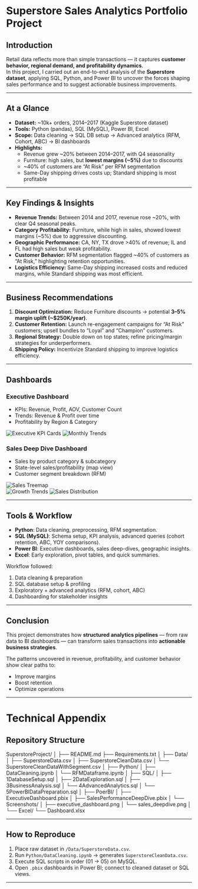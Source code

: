 # Superstore Sales Analytics Portfolio Project  

## Introduction  
Retail data reflects more than simple transactions — it captures **customer behavior, regional demand, and profitability dynamics**.  
In this project, I carried out an end-to-end analysis of the **Superstore dataset**, applying SQL, Python, and Power BI to uncover the forces shaping sales performance and to suggest actionable business improvements.  

---

## At a Glance  
- **Dataset:** ~10k+ orders, 2014–2017 (Kaggle Superstore dataset)  
- **Tools:** Python (pandas), SQL (MySQL), Power BI, Excel  
- **Scope:** Data cleaning → SQL DB setup → Advanced analytics (RFM, Cohort, ABC) → BI dashboards  
- **Highlights:**  
  - Revenue grew ~20% between 2014–2017, with Q4 seasonality  
  - Furniture: high sales, but **lowest margins (~5%)** due to discounts  
  - ~40% of customers are “At Risk” per RFM segmentation  
  - Same-Day shipping drives costs up; Standard shipping is most profitable  

---

## Key Findings & Insights  
- **Revenue Trends:** Between 2014 and 2017, revenue rose ~20%, with clear Q4 seasonal peaks.  
- **Category Profitability:** Furniture, while high in sales, showed lowest margins (~5%) due to aggressive discounting.  
- **Geographic Performance:** CA, NY, TX drove >40% of revenue; IL and FL had high sales but weak profitability.  
- **Customer Behavior:** RFM segmentation flagged ~40% of customers as “At Risk,” highlighting retention opportunities.  
- **Logistics Efficiency:** Same-Day shipping increased costs and reduced margins, while Standard shipping was most efficient.  

---

## Business Recommendations  
1. **Discount Optimization:** Reduce Furniture discounts → potential **3–5% margin uplift (~$250K/year)**.  
2. **Customer Retention:** Launch re-engagement campaigns for “At Risk” customers; upsell bundles to “Loyal” and “Champion” customers.  
3. **Regional Strategy:** Double down on top states; refine pricing/margin strategies for underperformers.  
4. **Shipping Policy:** Incentivize Standard shipping to improve logistics efficiency.  

---

## Dashboards  

### Executive Dashboard  
- KPIs: Revenue, Profit, AOV, Customer Count  
- Trends: Revenue & Profit over time  
- Profitability by Region & Category  

![Executive KPI Cards](PowerBI/Screenshots/Picture01.jpg)
![Monthly Trends](PowerBI/Screenshots/Picture02.jpg)

### Sales Deep Dive Dashboard  
- Sales by product category & subcategory  
- State-level sales/profitability (map view)  
- Customer segment breakdown (RFM)  

![Sales Treemap](PowerBI/Screenshots/Picture04.jpg)  
![Growth Trends](PowerBI/Screenshots/Picture06.jpg)
![Sales Distribution](PowerBI/Screenshots/Picture08.jpg)

---

## Tools & Workflow  
- **Python**: Data cleaning, preprocessing, RFM segmentation.  
- **SQL (MySQL)**: Schema setup, KPI analysis, advanced queries (cohort retention, ABC, YOY comparisons).  
- **Power BI**: Executive dashboards, sales deep-dives, geographic insights.  
- **Excel**: Early exploration, pivot tables, and quick summaries.  

Workflow followed:  
1. Data cleaning & preparation  
2. SQL database setup & profiling  
3. Exploratory + advanced analytics (RFM, cohort, ABC)  
4. Dashboarding for stakeholder insights  

---

## Conclusion  
This project demonstrates how **structured analytics pipelines** — from raw data to BI dashboards — can transform sales transactions into **actionable business strategies**.  

The patterns uncovered in revenue, profitability, and customer behavior show clear paths to:  
- Improve margins  
- Boost retention  
- Optimize operations  

---

# Technical Appendix  

## Repository Structure 

SuperstoreProject/
│
├── README.md
├── Requirements.txt 
│
├── Data/
│ ├── SuperstoreData.csv
│ ├── SuperstoreCleanData.csv
│ └── SuperstoreCleanDataWithSegment.csv
│
├── Python/ 
│ ├── DataCleaning.ipynb
│ └── RFMDataframe.ipynb
│
├── SQL/
│ ├── 1DatabaseSetup.sql
│ ├── 2DataExploration.sql
│ ├── 3BusinessAnalysis.sql
│ └── 4AdvancedAnalytics.sql
│ └── 5PowerBIDataPreparation.sql
│
├── PoerBI/
│ ├── ExecutiveDashboard.pbix
│ ├── SalesPerformanceDeepDive.pbix
│ └── Screenshots/
│ ├── executive_dashboard.png
│ └── sales_deepdive.png
│
└── Excel/
└── Dashboard.xlsx



---

## How to Reproduce  
1. Place raw dataset in `/Data/SuperstoreData.csv`.  
2. Run `Python/DataCleaning.ipynb` → generates `SuperstoreCleanData.csv`.  
3. Execute SQL scripts in order (01 → 05) on MySQL.  
4. Open `.pbix` dashboards in Power BI; connect to cleaned dataset or SQL views.  

---
